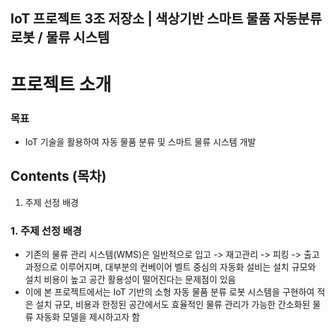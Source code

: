 ## IoT 프로젝트 3조 저장소 | 색상기반 스마트 물품 자동분류 로봇 / 물류 시스템

# 프로젝트 소개

### 목표
- IoT 기술을 활용하여 자동 물품 분류 및 스마트 물류 시스템 개발

## Contents (목차)
1. 주제 선정 배경

### 1. 주제 선정 배경
- 기존의 물류 관리 시스템(WMS)은 일반적으로 입고 -> 재고관리 -> 피킹 -> 출고 과정으로 이루어지며, 대부분의 컨베이어 벨트 중심의 자동화 설비는 설치 규모와 설치 비용이 높고 공간 활용성이 떨어진다는 문제점이 있음
- 이에 본 프로젝트에서는 IoT 기반의 소형 자동 물품 분류 로봇 시스템을 구현하여 적은 설치 규모, 비용과 한정된 공간에서도 효율적인 물류 관리가 가능한 간소화된 물류 자동화 모델을 제시하고자 함

